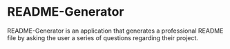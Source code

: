 # README-Generator
README-Generator is an application that generates a professional README file by asking the user a series of questions regarding their project.
